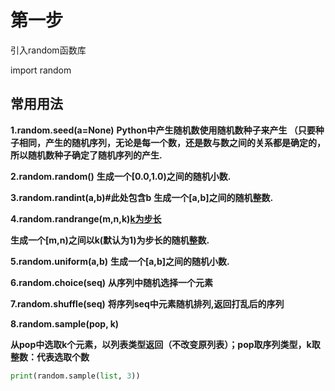# 第一步

引入random函数库

import random

## 常用用法

**1.random.seed(a=None)**
**Python中产生随机数使用随机数种子来产生 （只要种子相同，产生的随机序列，无论是每一个数，还是数与数之间的关系都是确定的，所以随机数种子确定了随机序列的产生.**

**2.random.random()**
**生成一个[0.0,1.0)之间的随机小数.**

**3.random.randint(a,b)#此处包含b**
**生成一个[a,b]之间的随机整数.**

**4.random.randrange(m,n,k)<u>k为步长</u>**

**生成一个[m,n)之间以k(默认为1)为步长的随机整数.**

**5.random.uniform(a,b)**
**生成一个[a,b]之间的随机小数.**

**6.random.choice(seq)**
**从序列中随机选择一个元素**

**7.random.shuffle(seq)**
**将序列seq中元素随机排列,返回打乱后的序列**

**8.random.sample(pop, k)**

**从pop中选取k个元素，以列表类型返回（不改变原列表）；pop取序列类型，k取整数：代表选取个数**

```python
print(random.sample(list, 3))
```